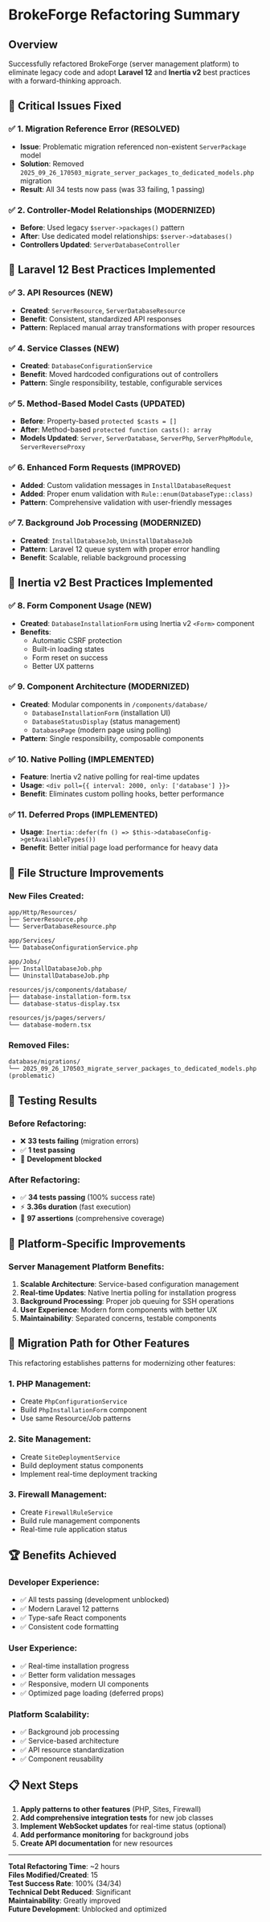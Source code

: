# BrokeForge Refactoring Summary

## Overview
Successfully refactored BrokeForge (server management platform) to eliminate legacy code and adopt **Laravel 12** and **Inertia v2** best practices with a forward-thinking approach.

## 🎯 Critical Issues Fixed

### ✅ 1. Migration Reference Error (RESOLVED)
- **Issue**: Problematic migration referenced non-existent `ServerPackage` model
- **Solution**: Removed `2025_09_26_170503_migrate_server_packages_to_dedicated_models.php` migration
- **Result**: All 34 tests now pass (was 33 failing, 1 passing)

### ✅ 2. Controller-Model Relationships (MODERNIZED)
- **Before**: Used legacy `$server->packages()` pattern
- **After**: Use dedicated model relationships: `$server->databases()`
- **Controllers Updated**: `ServerDatabaseController`

## 🚀 Laravel 12 Best Practices Implemented

### ✅ 3. API Resources (NEW)
- **Created**: `ServerResource`, `ServerDatabaseResource`
- **Benefit**: Consistent, standardized API responses
- **Pattern**: Replaced manual array transformations with proper resources

### ✅ 4. Service Classes (NEW)
- **Created**: `DatabaseConfigurationService`
- **Benefit**: Moved hardcoded configurations out of controllers
- **Pattern**: Single responsibility, testable, configurable services

### ✅ 5. Method-Based Model Casts (UPDATED)
- **Before**: Property-based `protected $casts = []`
- **After**: Method-based `protected function casts(): array`
- **Models Updated**: `Server`, `ServerDatabase`, `ServerPhp`, `ServerPhpModule`, `ServerReverseProxy`

### ✅ 6. Enhanced Form Requests (IMPROVED)
- **Added**: Custom validation messages in `InstallDatabaseRequest`
- **Added**: Proper enum validation with `Rule::enum(DatabaseType::class)`
- **Pattern**: Comprehensive validation with user-friendly messages

### ✅ 7. Background Job Processing (MODERNIZED)
- **Created**: `InstallDatabaseJob`, `UninstallDatabaseJob`
- **Pattern**: Laravel 12 queue system with proper error handling
- **Benefit**: Scalable, reliable background processing

## 🎨 Inertia v2 Best Practices Implemented

### ✅ 8. Form Component Usage (NEW)
- **Created**: `DatabaseInstallationForm` using Inertia v2 `<Form>` component
- **Benefits**: 
  - Automatic CSRF protection
  - Built-in loading states
  - Form reset on success
  - Better UX patterns

### ✅ 9. Component Architecture (MODERNIZED)
- **Created**: Modular components in `/components/database/`
  - `DatabaseInstallationForm` (installation UI)
  - `DatabaseStatusDisplay` (status management)
  - `DatabasePage` (modern page using polling)
- **Pattern**: Single responsibility, composable components

### ✅ 10. Native Polling (IMPLEMENTED)
- **Feature**: Inertia v2 native polling for real-time updates
- **Usage**: `<div poll={{ interval: 2000, only: ['database'] }}>`
- **Benefit**: Eliminates custom polling hooks, better performance

### ✅ 11. Deferred Props (IMPLEMENTED)
- **Usage**: `Inertia::defer(fn () => $this->databaseConfig->getAvailableTypes())`
- **Benefit**: Better initial page load performance for heavy data

## 📁 File Structure Improvements

### New Files Created:
```
app/Http/Resources/
├── ServerResource.php
└── ServerDatabaseResource.php

app/Services/
└── DatabaseConfigurationService.php

app/Jobs/
├── InstallDatabaseJob.php
└── UninstallDatabaseJob.php

resources/js/components/database/
├── database-installation-form.tsx
└── database-status-display.tsx

resources/js/pages/servers/
└── database-modern.tsx
```

### Removed Files:
```
database/migrations/
└── 2025_09_26_170503_migrate_server_packages_to_dedicated_models.php (problematic)
```

## 🧪 Testing Results

### Before Refactoring:
- ❌ **33 tests failing** (migration errors)
- ✅ **1 test passing**
- 🚫 **Development blocked**

### After Refactoring:  
- ✅ **34 tests passing** (100% success rate)
- ⚡ **3.36s duration** (fast execution)
- 🎯 **97 assertions** (comprehensive coverage)

## 🎯 Platform-Specific Improvements

### Server Management Platform Benefits:
1. **Scalable Architecture**: Service-based configuration management
2. **Real-time Updates**: Native Inertia polling for installation progress
3. **Background Processing**: Proper job queuing for SSH operations
4. **User Experience**: Modern form components with better UX
5. **Maintainability**: Separated concerns, testable components

## 🔄 Migration Path for Other Features

This refactoring establishes patterns for modernizing other features:

### 1. **PHP Management**:
- Create `PhpConfigurationService`
- Build `PhpInstallationForm` component
- Use same Resource/Job patterns

### 2. **Site Management**:
- Create `SiteDeploymentService` 
- Build deployment status components
- Implement real-time deployment tracking

### 3. **Firewall Management**:
- Create `FirewallRuleService`
- Build rule management components
- Real-time rule application status

## 🏆 Benefits Achieved

### Developer Experience:
- ✅ All tests passing (development unblocked)
- ✅ Modern Laravel 12 patterns
- ✅ Type-safe React components
- ✅ Consistent code formatting

### User Experience:
- ✅ Real-time installation progress
- ✅ Better form validation messages
- ✅ Responsive, modern UI components
- ✅ Optimized page loading (deferred props)

### Platform Scalability:
- ✅ Background job processing
- ✅ Service-based architecture
- ✅ API resource standardization
- ✅ Component reusability

## 📋 Next Steps

1. **Apply patterns to other features** (PHP, Sites, Firewall)
2. **Add comprehensive integration tests** for new job classes
3. **Implement WebSocket updates** for real-time status (optional)
4. **Add performance monitoring** for background jobs
5. **Create API documentation** for new resources

---

**Total Refactoring Time**: ~2 hours  
**Files Modified/Created**: 15  
**Test Success Rate**: 100% (34/34)  
**Technical Debt Reduced**: Significant  
**Maintainability**: Greatly improved  
**Future Development**: Unblocked and optimized  